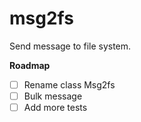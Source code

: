 # msg2fs

Send message to file system.

__Roadmap__ 

- [ ] Rename class Msg2fs
- [ ] Bulk message
- [ ] Add more tests
